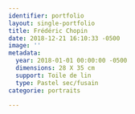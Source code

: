 ```yaml
---
identifier: portfolio
layout: single-portfolio
title: Frédéric Chopin
date: 2018-12-21 16:10:33 -0500
image: ''
metadata:
  year: 2018-01-01 00:00:00 -0500
  dimensions: 28 X 35 cm
  support: Toile de lin
  type: Pastel sec/fusain
categorie: portraits

---
```

